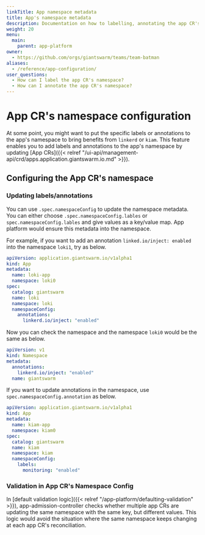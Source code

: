 ```yaml
---
linkTitle: App namespace metadata
title: App's namespace metadata
description: Documentation on how to labelling, annotating the app CR's namespace
weight: 20
menu:
  main:
    parent: app-platform
owner:
  - https://github.com/orgs/giantswarm/teams/team-batman
aliases:
  - /reference/app-configuration/
user_questions:
  - How can I label the app CR's namespace?
  - How can I annotate the app CR's namespace?
---
```


# App CR's namespace configuration

At some point, you might want to put the specific labels or annotations to the app's namespace to bring benefits from `linkerd` or `kiam`.
This feature enables you to add labels and annotations to the app's namespace by updating [App CRs]({{< relref "/ui-api/management-api/crd/apps.application.giantswarm.io.md" >}}).

## Configuring the App CR's namespace

### Updating labels/annotations

You can use `.spec.namespaceConfig` to update the namespace metadata. You can either choose `.spec.namespaceConfig.lables` or
`spec.namespaceConfig.lables` and give values as a key/value map. App platform would ensure this metadata into the namespace.

For example, if you want to add an annotation `linked.io/inject: enabled` into the namespace `loki1`, try as below.

```yaml
apiVersion: application.giantswarm.io/v1alpha1
kind: App
metadata:
  name: loki-app
  namespace: loki0
spec:
  catalog: giantswarm
  name: loki
  namespace: loki
  namespaceConfig:
    annotations:
      linkerd.io/inject: "enabled"
```

Now you can check the namespace and the namespace `loki0` would be the same as below.

```yaml
apiVersion: v1
kind: Namespace
metadata:
  annotations:
    linkerd.io/inject: "enabled"
  name: giantswarm
```

If you want to update annotations in the namespace, use `spec.namespaceConfig.annotation` as below.

```yaml
apiVersion: application.giantswarm.io/v1alpha1
kind: App
metadata:
  name: kiam-app
  namespace: kiam0
spec:
  catalog: giantswarm
  name: kiam
  namespace: kiam
  namespaceConfig:
    labels:
      monitoring: "enabled"
```

### Validation in App CR's Namespace Config

In [default validation logic]({{< relref "/app-platform/defaulting-validation" >}}), app-admission-controller checks whether multiple app CRs are updating the same namespace with the same key,
but different values. This logic would avoid the situation where the same namespace keeps changing at each app CR's reconciliation.
